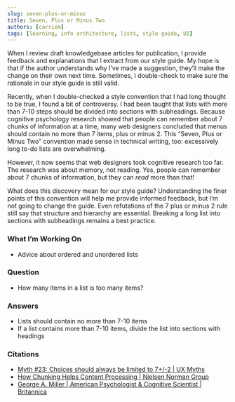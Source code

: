 ```yaml
---
slug: seven-plus-or-minus
title: Seven, Plus or Minus Two
authors: [carriem]
tags: [learning, info architecture, lists, style guide, UI]
---
```


When I review draft knowledgebase articles for publication, I provide feedback and explanations that I extract from our style guide. My hope is that if the author understands why I’ve made a suggestion, they’ll make the change on their own next time. Sometimes, I double-check to make sure the rationale in our style guide is still valid.

Recently, when I double-checked a style convention that I had long thought to be true, I found a bit of controversy. I had been taught that lists with more than 7-10 steps should be divided into sections with subheadings. Because cognitive psychology research showed that people can remember about 7 chunks of information at a time, many web designers concluded that menus should contain no more than 7 items, plus or minus 2. This “Seven, Plus or Minus Two” convention made sense in technical writing, too: excessively long to-do lists are overwhelming.

However, it now seems that web designers took cognitive research too far. The research was about memory, not reading. Yes, people can remember about 7 chunks of information, but they can *read* more than that!

What does this discovery mean for our style guide? Understanding the finer points of this convention will help me provide informed feedback, but I’m not going to change the guide. Even refutations of the 7 plus or minus 2 rule still say that structure and hierarchy are essential. Breaking a long list into sections with subheadings remains a best practice.

### What I’m Working On

* Advice about ordered and unordered lists

### Question

* How many items in a list is too many items?

### Answers

* Lists should contain no more than 7-10 items
* If a list contains more than 7-10 items, divide the list into sections with headings

### Citations

* [Myth #23: Choices should always be limited to 7+/-2 | UX Myths](https://uxmyths.com/post/931925744/myth-23-choices-should-always-be-limited-to-seven)
* [How Chunking Helps Content Processing | Nielsen Norman Group](https://www.nngroup.com/articles/chunking/)
* [George A. Miller | American Psychologist & Cognitive Scientist | Britannica](https://www.britannica.com/biography/George-A-Miller#ref1200615)
